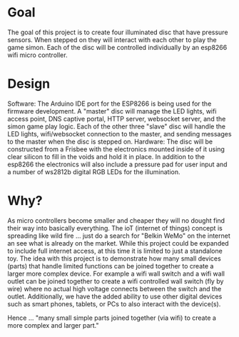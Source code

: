 # Goal
The goal of this project is to create four illuminated disc that have pressure sensors. When stepped on they will interact with each other to play the game simon. Each of the disc will be controlled individually by an esp8266 wifi micro controller. 
# Design
Software:
The Arduino IDE port for the ESP8266 is being used for the firmware development. A "master" disc will manage the LED lights, wifi access point, DNS captive portal, HTTP server, websocket server, and the simon game play logic. Each of the other three "slave" disc will handle the LED lights, wifi/websocket connection to the master, and sending messages to the master when the disc is stepped on. 
Hardware:
The disc will be constructed from a Frisbee with the electronics mounted inside of it using clear silicon to fill in the voids and hold it in place. In addition to the esp8266 the electronics will also include a pressure pad for user input and a number of ws2812b digital RGB LEDs for the illumination.
# Why?
As micro controllers become smaller and cheaper they will no dought find their way into basically everything. The ioT (internet of things) concept is spreading like wild fire ... just do a search for "Belkin WeMo" on the internet an see what is already on the market. While this project could be expanded to include full internet access, at this time it is limited to just a standalone toy. The idea with this project is to demonstrate how many small devices (parts) that handle limited functions can be joined together to create a larger more complex device. For example a wifi wall switch and a wifi wall outlet can be joined together to create a wifi controlled wall switch (fly by wire) where no actual high voltage connects between the switch and the outlet. Additionally, we have the added ability to use other digital devices such as smart phones, tablets, or PCs to also interact with the device(s). 

Hence ... "many small simple parts joined together (via wifi) to create a more complex and larger part."
